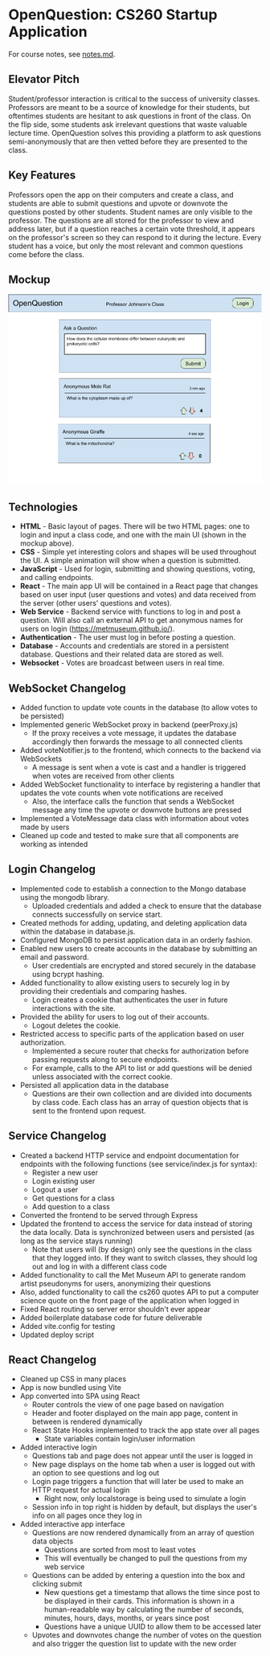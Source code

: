 # OpenQuestion: CS260 Startup Application

For course notes, see [notes.md](/notes/notes.md).

## Elevator Pitch

Student/professor interaction is critical to the success of university classes. Professors are meant to be a source of knowledge for their students, but oftentimes students are hesitant to ask questions in front of the class. On the flip side, some students ask irrelevant questions that waste valuable lecture time. OpenQuestion solves this providing a platform to ask questions semi-anonymously that are then vetted before they are presented to the class.

## Key Features

Professors open the app on their computers and create a class, and students are able to submit questions and upvote or downvote the questions posted by other students. Student names are only visible to the professor. The questions are all stored for the professor to view and address later, but if a question reaches a certain vote threshold, it appears on the professor's screen so they can respond to it during the lecture. Every student has a voice, but only the most relevant and common questions come before the class.

## Mockup

![OpenQuestion mock UI](notes/OpenQuestionUI.png)

## Technologies

 - **HTML** - Basic layout of pages. There will be two HTML pages: one to login and input a class code, and one with the main UI (shown in the mockup above).
 - **CSS** - Simple yet interesting colors and shapes will be used throughout the UI. A simple animation will show when a question is submitted.
 - **JavaScript** - Used for login, submitting and showing questions, voting, and calling endpoints.
 - **React** - The main app UI will be contained in a React page that changes based on user input (user questions and votes) and data received from the server (other users' questions and votes).
 - **Web Service** - Backend service with functions to log in and post a question. Will also call an external API to get anonymous names for users on login (https://metmuseum.github.io/).
 - **Authentication** - The user must log in before posting a question.
 - **Database** - Accounts and credentials are stored in a persistent database. Questions and their related data are stored as well.
 - **Websocket** - Votes are broadcast between users in real time.

## WebSocket Changelog

- Added function to update vote counts in the database (to allow votes to be persisted)
- Implemented generic WebSocket proxy in backend (peerProxy.js)
    - If the proxy receives a vote message, it updates the database accordingly then forwards the message to all connected clients
- Added voteNotifier.js to the frontend, which connects to the backend via WebSockets 
    - A message is sent when a vote is cast and a handler is triggered when votes are received from other clients
- Added WebSocket functionality to interface by registering a handler that updates the vote counts when vote notifications are received
    - Also, the interface calls the function that sends a WebSocket message any time the upvote or downvote buttons are pressed
- Implemented a VoteMessage data class with information about votes made by users
- Cleaned up code and tested to make sure that all components are working as intended

## Login Changelog

- Implemented code to establish a connection to the Mongo database using the mongodb library.
    - Uploaded credentials and added a check to ensure that the database connects successfully on service start.
- Created methods for adding, updating, and deleting application data within the database in database.js.
- Configured MongoDB to persist application data in an orderly fashion.
- Enabled new users to create accounts in the database by submitting an email and password.
    - User credentials are encrypted and stored securely in the database using bcrypt hashing.
- Added functionality to allow existing users to securely log in by providing their credentials and comparing hashes.
    - Login creates a cookie that authenticates the user in future interactions with the site.
- Provided the ability for users to log out of their accounts.
    - Logout deletes the cookie.
- Restricted access to specific parts of the application based on user authorization.
    - Implemented a secure router that checks for authorization before passing requests along to secure endpoints.
    - For example, calls to the API to list or add questions will be denied unless associated with the correct cookie.
- Persisted all application data in the database
    - Questions are their own collection and are divided into documents by class code. Each class has an array of question objects that is sent to the frontend upon request.

## Service Changelog

- Created a backend HTTP service and endpoint documentation for endpoints with the following functions (see service/index.js for syntax):
    - Register a new user
    - Login existing user
    - Logout a user
    - Get questions for a class
    - Add question to a class
- Converted the frontend to be served through Express
- Updated the frontend to access the service for data instead of storing the data locally. Data is synchronized between users and persisted (as long as the service stays running)
    - Note that users will (by design) only see the questions in the class that they logged into. If they want to switch classes, they should log out and log in with a different class code
- Added functionality to call the Met Museum API to generate random artist pseudonyms for users, anonymizing their questions
- Also, added functionality to call the cs260 quotes API to put a computer science quote on the front page of the application when logged in
- Fixed React routing so server error shouldn't ever appear
- Added boilerplate database code for future deliverable
- Added vite.config for testing
- Updated deploy script

## React Changelog

- Cleaned up CSS in many places
- App is now bundled using Vite
- App converted into SPA using React
    - Router controls the view of one page based on navigation
    - Header and footer displayed on the main app page, content in between is rendered dynamically
    - React State Hooks implemented to track the app state over all pages
        - State variables contain login/user information
- Added interactive login
    - Questions tab and page does not appear until the user is logged in
    - New page displays on the home tab when a user is logged out with an option to see questions and log out
    - Login page triggers a function that will later be used to make an HTTP request for actual login
        - Right now, only localstorage is being used to simulate a login
    - Session info in top right is hidden by default, but displays the user's info on all pages once they log in
 - Added interactive app interface
    - Questions are now rendered dynamically from an array of question data objects
        - Questions are sorted from most to least votes
        - This will eventually be changed to pull the questions from my web service
    - Questions can be added by entering a question into the box and clicking submit
        - New questions get a timestamp that allows the time since post to be displayed in their cards. This information is shown in a human-readable way by calculating the number of seconds, minutes, hours, days, months, or years since post
        - Questions have a unique UUID to allow them to be accessed later
    - Upvotes and downvotes change the number of votes on the question and also trigger the question list to update with the new order